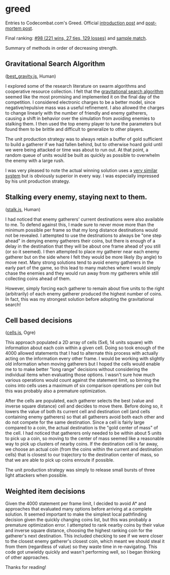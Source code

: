 greed
=====

Entries to Codecombat.com's Greed.
Official [introduction post](http://blog.codecombat.com/multiplayer-programming-tournament) and [post-mortem post](http://blog.codecombat.com/a-31-trillion-390-billion-statement-programming-war-between-545-wizards).

Final ranking: [#98 (221 wins, 27 ties, 129 losses)](http://codecombat.com/play/ladder/greed#winners) and [sample match](http://codecombat.com/play/spectate/greed?session-one=537ed4db14bb1d38053b5b72&session-two=537dde5d933d99860613a256).

Summary of methods in order of decreasing strength.

## Gravitational Search Algorithm

([best_gravity.js](https://github.com/justinstimatze/greed/blob/master/best_gravity.js), Human)

I explored some of the research literature on swarm algorithms and cooperative resource collection.
I felt that the [gravitational search algorithm](http://en.wikipedia.org/wiki/Swarm_intelligence#Gravitational_search_algorithm) seemed like the most promising and implemented it on the final day of the competition.
I considered electronic charges to be a better model, since negative/repulsive mass was a useful refinement.
I also allowed the charges to change linearly with the number of friendly and enemy gatherers, causing a shift in behavior over the simulation from avoiding enemies to stalking them.
I then used the top enemy player to tune the parameters but found them to be brittle and difficult to generalize to other players.

The unit production strategy was to always retain a buffer of gold sufficient to build a gatherer if we had fallen behind, but to otherwise hoard gold until we were being attacked or time was about to run out. 
At that point, a random queue of units would be built as quickly as possible to overwhelm the enemy with a large rush. 

I was very pleased to note the actual winning solution uses a [very similar system](https://gist.github.com/schmatz/4d216782b46d73c45813#file-greed_human-js-L144-L221) but is obviously superior in every way. I was especially impressed by his unit production strategy.

## Stalking every enemy, staying next to them.

([stalk.js](https://github.com/justinstimatze/greed/blob/master/stalk.js), Human)

I had noticed that enemy gatherers' current destinations were also available to me.
To defend against this, I made sure to never move more than the minimum possible per frame so that my long distance destinations would not be revealed.
I attempted to use the destinations to always be "one step ahead" in denying enemy gatherers their coins, but there is enough of a delay in the destination that they will be about one frame ahead of you still (or so it seemed).
I then attempted to place my gatherer near each enemy gatherer but on the side where I felt they would be more likely (by angle) to move next.
Many strong solutions tend to avoid enemy gatherers in the early part of the game, so this lead to many matches where I would simply chase the enemies and they would run away from my gatherers while still collecting coins ahead of them.

However, simply forcing each gatherer to remain about five units to the right (arbitrarily) of each enemy gatherer produced the highest number of coins.
In fact, this was my strongest solution before adopting the gravitational search!

## Cell based decisions 

([cells.js](https://github.com/justinstimatze/greed/blob/master/cells.js), Ogre)

This approach populated a 2D array of cells (5x6, 14 units square) with information about each coin within a given cell.
Doing so took enough of the 4000 allowed statements that I had to alternate this process with actually acting on the information every other frame. 
I would be working with slightly old information when moving gatherers but I hoped the cells would enable me to to make better "long range" decisions without considering the individual items when evaluating those options.
I wasn't sure how much various operations would count against the statement limit, so binning the coins into cells uses a maximum of six comparison operations per coin but this was probably also a premature optimization.

After the cells are populated, each gatherer selects the best (value and inverse square distance) cell and decides to move there. Before doing so, it lowers the value of both its current cell and destination cell (and cells containing enemy gatherers) so that all gatherers avoid both each other and do not compete for the same destination.
Since a cell is fairly large compared to a coin, the actual destination is the "gold center of mass" of the cell.
I had noticed that gatherers only needed to be within about 5 units to pick up a coin, so moving to the center of mass seemed like a reasonable way to pick up clusters of nearby coins.
If the destination cell is far away, we choose an actual coin (from the coins within the current and destination cells) that is closest to our trajectory to the destination center of mass, so that we are able to pick up coins enroute if possible.

The unit production strategy was simply to release small bursts of three light attackers when possible.

## Weighted item decisions

Given the 4000 statement per frame limit, I decided to avoid A* and approaches that evaluated many options before arriving at a complete solution.
It seemed important to make the simplest local pathfinding decision given the quickly changing coins list, but this was probably a premature optimization error.
I attempted to rank nearby coins by their value and inverse square distance, choosing the highest ranking coin for the gatherer's next destination.
This included checking to see if we were closer to the closest enemy gatherer's closest coin, which meant we should steal it from them (regardless of value) so they waste time in re-navigating.
This code got unwieldy quickly and wasn't performing well, so I began thinking of other approaches.


Thanks for reading!
